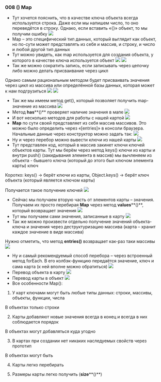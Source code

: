 ### **008 () Map**

- Тут хочется пояснить, что в качестве ключа объекта всегда используется строка. Даже если мы напишем число, то оно переведётся в строку. Однако, если вставить «{}» объект, то мы получим ошибку
![](../_png/Pasted%20image%2020220909163127.png)
- Map – это специфический тип данных, который выглядит как объект, но по-сути может представлять из себя и массив, и строку, и число и любой другой тип данных
- Тут можно увидеть, как map используется для создания объекта, у которого в качестве ключа используется объект
![](../_png/Pasted%20image%2020220909163131.png)
![](../_png/Pasted%20image%2020220909163137.png)
- Так же можно сократить запись, если записывать через цепочку либо можно делать присваивание через цикл

Однако самым рациональным методом будет присваивать значения через цикл из массива или определённой базы данных, которая может к нам подгрузиться
![](../_png/Pasted%20image%2020220909163222.png)
![](../_png/Pasted%20image%2020220909163231.png)
- Так же мы имеем метод get(), который позволяет получить map-значение из массива
![](../_png/Pasted%20image%2020220909163240.png)
- Метод **has****()** проверяет наличие значения в мапе
![](../_png/Pasted%20image%2020220909163245.png)
- И вот несколько методов для работы с нашей картой
![](../_png/Pasted%20image%2020220909163249.png)
- **Map** по сути своей представляет из себя массив массивов. Это можно было определить через «[entries]» в консоли браузера. Начальные данные через конструктор можно задать так:
![](../_png/Pasted%20image%2020220909163253.png)
- Ну и через перебор можно вывести ключи из нашей карты
![](../_png/Pasted%20image%2020220909163257.png)
- Тут представлен код, который в массив закинет ключи ключей объектов карты. Тут мы берём через метод keys() ключи из карты и внутри push() (закидывания элемента в массив) мы вычленяем из объекта - бывшего ключа (который до этого был ключом элемента карты) ключ

Коротко: keys() -> берёт ключи из карты, Object.keys() -> берёт ключ объекта (который является ключом карты)

Получается такое получение ключей
![](../_png/Pasted%20image%2020220909163305.png)
- Сейчас мы получаем вторую часть от элементов карты – значения. Получаем их просто перебирая **Map** через метод **values****()**, который возвращает значения
![](../_png/Pasted%20image%2020220909163314.png)
- Тут мы получаем сами значения, записанные в карту
![](../_png/Pasted%20image%2020220909163325.png)
- Так же можно произвести отдельно получение значений объекта-ключа и значения через деструктуризацию массива (карта – хранит каждое значение в виде массива)

Нужно отметить, что метод **entries()** возвращает как-раз таки массивы
![](../_png/Pasted%20image%2020220909163332.png)
- Ну и самый рекомендуемый способ перебора – через встроенный метод forEach. В его колбэк-функцию передаётся значение, ключ и сама карта (к ней вполне можно обратиться)
![](../_png/Pasted%20image%2020220909163344.png)
- Перевод объекта в карту
![](../_png/Pasted%20image%2020220909163349.png)
- Перевод карты в объект
![](../_png/Pasted%20image%2020220909163354.png)
- Все особенности Map():

1) У карт ключами могут быть любые типы данных: строки, массивы, объекты, функции, числа

В объектах только строки

2) Карты добавляют новые значения всегда в конец и всегда в них соблюдается порядок

В объектах могут добавляться куда угодно

3) В картах при создании нет никаких наследуемых свойств через прототип

В объектах могут быть

4) Карты легко перебирать

5) Размеры карты легко получить (**size****()**)